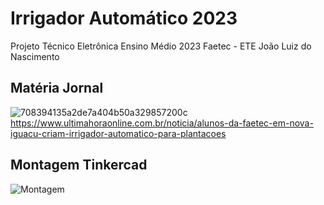 # Irrigador Automático 2023
Projeto Técnico Eletrônica Ensino Médio 2023
Faetec - ETE João Luiz do Nascimento

## Matéria Jornal
![708394135a2de7a404b50a329857200c](https://github.com/user-attachments/assets/0172c2d8-3376-4866-8940-608f34e6acd7)
https://www.ultimahoraonline.com.br/noticia/alunos-da-faetec-em-nova-iguacu-criam-irrigador-automatico-para-plantacoes

## Montagem Tinkercad 
![Montagem](https://github.com/user-attachments/assets/0aadc8fc-3b9d-421b-90c5-639da580ee0a)


